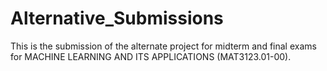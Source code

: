 # Alternative_Submissions
This is the submission of the alternate project for midterm and final exams for MACHINE LEARNING AND ITS APPLICATIONS (MAT3123.01-00).
